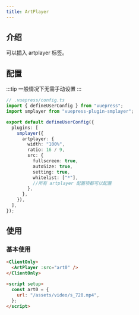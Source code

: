 ```yaml
---
title: ArtPlayer
---
```


## 介绍

可以插入 artplayer 标签。

## 配置

:::tip
一般情况下无需手动设置
:::

```ts
// .vuepress/config.ts
import { defineUserConfig } from "vuepress";
import smplayer from "vuepress-plugin-smplayer";

export default defineUserConfig({
  plugins: [
    smplayer({
      artplayer: {
        width: "100%",
        ratio: 16 / 9,
        src: {
          fullscreen: true,
          autoSize: true,
          setting: true,
          whitelist: ["*"],
          //所有 artplayer 配置项都可以配置
        },
      },
    }),
  ],
});
```

## 使用

### 基本使用

<ClientOnly>
  <ArtPlayer :src="art0" />
</ClientOnly>

```html
<ClientOnly>
  <ArtPlayer :src="art0" />
</ClientOnly>

<script setup>
  const art0 = {
    url: "/assets/video/s_720.mp4",
  };
</script>
```

<script setup>
  const art0 = {
    url: "/assets/video/s_720.mp4",
  };
</script>
